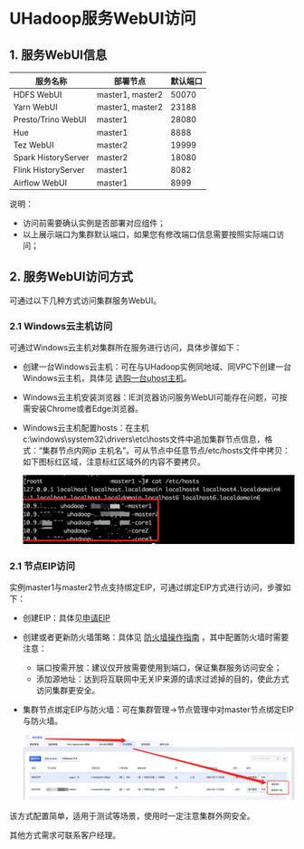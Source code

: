 # UHadoop服务WebUI访问

## 1. 服务WebUI信息

| 服务名称            | 部署节点         | 默认端口 |
| ------------------- | ---------------- | -------- |
| HDFS WebUI          | master1, master2 | 50070    |
| Yarn WebUI          | master1, master2 | 23188    |
| Presto/Trino WebUI  | master1          | 28080    |
| Hue                 | master1          | 8888     |
| Tez WebUI           | master2          | 19999    |
| Spark HistoryServer | master2          | 18080    |
| Flink HistoryServer | master1          | 8082     |
| Airflow WebUI       | master1          | 8999     |

说明：

* 访问前需要确认实例是否部署对应组件；
* 以上展示端口为集群默认端口，如果您有修改端口信息需要按照实际端口访问；

## 2. 服务WebUI访问方式

可通过以下几种方式访问集群服务WebUI。

### 2.1 Windows云主机访问

可通过Windows云主机对集群所在服务进行访问，具体步骤如下：

* 创建一台Windows云主机：可在与UHadoop实例同地域、同VPC下创建一台Windows云主机，具体见 [选购一台uhost主机](https://docs.ucloud.cn/uhost/newuser/briefguide)。

* Windows云主机安装浏览器：IE浏览器访问服务WebUI可能存在问题，可按需安装Chrome或者Edge浏览器。

* Windows云主机配置hosts：在主机c:\windows\system32\drivers\etc\hosts文件中追加集群节点信息，格式：“集群节点内网ip 主机名”。可从节点中任意节点/etc/hosts文件中拷贝：如下图标红区域，注意标红区域外的内容不要拷贝。

  ![webui_access_hosts_copy](../images/webui_access_hosts_copy.png)



### 2.1 节点EIP访问

实例master1与master2节点支持绑定EIP，可通过绑定EIP方式进行访问，步骤如下：

* 创建EIP：具体见[申请EIP](https://docs.ucloud.cn/unet/eip/guide?id=%e7%94%b3%e8%af%b7%e5%bc%b9%e6%80%a7ip)

* 创建或者更新防火墙策略：具体见 [防火墙操作指南](https://docs.ucloud.cn/unet/firewall/guide) ，其中配置防火墙时需要注意：

  * 端口按需开放：建议仅开放需要使用到端口，保证集群服务访问安全；
  * 添加源地址：达到将互联网中无关IP来源的请求过滤掉的目的，使此方式访问集群更安全。

* 集群节点绑定EIP与防火墙：可在集群管理->节点管理中对master节点绑定EIP与防火墙。

  ![images/webui_access_bind_eip.png](../images/webui_access_bind_eip.png)

该方式配置简单，适用于测试等场景，使用时一定注意集群外网安全。



其他方式需求可联系客户经理。